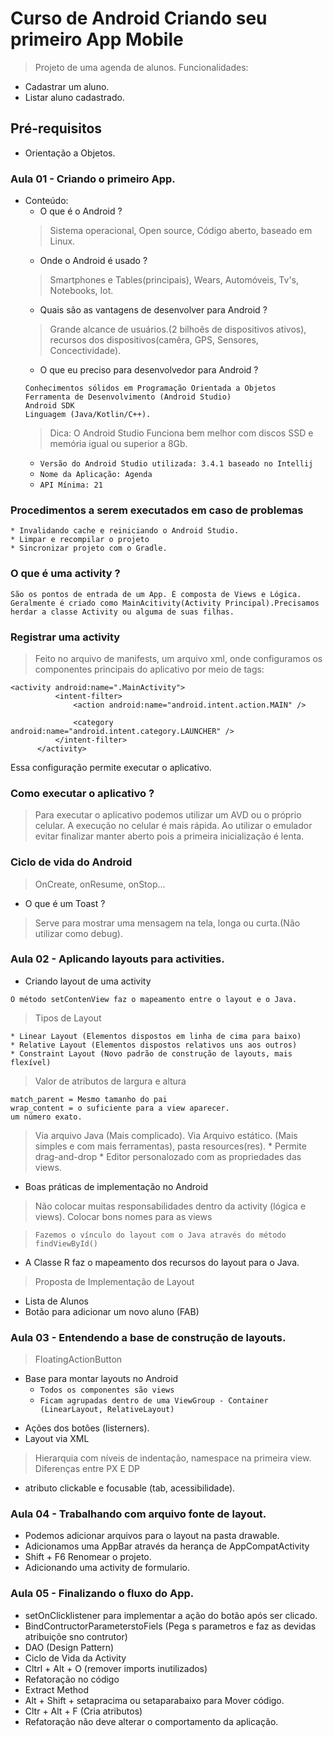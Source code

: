 # Curso de Android Criando seu primeiro App Mobile
> Projeto de uma agenda de alunos.
> Funcionalidades: 
  * Cadastrar um aluno.
  * Listar aluno cadastrado.

## Pré-requisitos
* Orientação a Objetos.

### Aula 01 - Criando o primeiro App.
* Conteúdo:
  * O que é o Android ?
  > Sistema operacional, Open source, Código aberto, baseado em Linux.
  * Onde o Android é usado ?
  > Smartphones e Tables(principais), Wears, Automóveis, Tv's, Notebooks, Iot.
  * Quais são as vantagens de desenvolver para Android ?
  > Grande alcance de usuários.(2 bilhoês de dispositivos ativos), recursos dos dispositivos(camêra, GPS, Sensores, Concectividade). 
  * O que eu preciso para desenvolvedor para Android ?
  ```
  Conhecimentos sólidos em Programação Orientada a Objetos
  Ferramenta de Desenvolvimento (Android Studio)
  Android SDK
  Linguagem (Java/Kotlin/C++).
  ```
  > Dica: O Android Studio Funciona bem melhor com discos SSD e memória igual ou superior a 8Gb.
  * `Versão do Android Studio utilizada: 3.4.1 baseado no Intellij`
  * `Nome da Aplicação: Agenda`
  * `API Mínima: 21`
  
### Procedimentos a serem executados em caso de problemas
  ```
  * Invalidando cache e reiniciando o Android Studio.
  * Limpar e recompilar o projeto
  * Sincronizar projeto com o Gradle.
  ```
  
### O que é uma activity ?
  ```
  São os pontos de entrada de um App. É composta de Views e Lógica. Geralmente é criado como MainAcitivity(Activity Principal).Precisamos herdar a classe Activity ou alguma de suas filhas.
  ```
  
### Registrar uma activity
  > Feito no arquivo de manifests, um arquivo xml, onde configuramos os componentes principais do aplicativo por meio de tags:
  ```
  <activity android:name=".MainActivity">
            <intent-filter>
                <action android:name="android.intent.action.MAIN" />

                <category android:name="android.intent.category.LAUNCHER" />
            </intent-filter>
        </activity>
  ```
  Essa configuração permite executar o aplicativo.
  
### Como executar o aplicativo ?
  > Para executar o aplicativo podemos utilizar um AVD ou o próprio celular. A execução no celular é mais rápida. Ao utilizar o emulador evitar finalizar manter aberto pois a primeira inicialização é lenta.
  
### Ciclo de vida do Android
  > OnCreate, onResume, onStop...
  
  * O que é um Toast ?
 > Serve para mostrar uma mensagem na tela, longa ou curta.(Não utilizar como debug).
  
### Aula 02 - Aplicando layouts para activities.
  * Criando layout de uma activity
  ```
  O método setContenView faz o mapeamento entre o layout e o Java.
  ```
  > Tipos de Layout
  ```
  * Linear Layout (Elementos dispostos em linha de cima para baixo)
  * Relative Layout (Elementos dispostos relativos uns aos outros)
  * Constraint Layout (Novo padrão de construção de layouts, mais flexível)
  ```
  > Valor de atributos de largura e altura
  ```
  match_parent = Mesmo tamanho do pai
  wrap_content = o suficiente para a view aparecer.
  um número exato.
  ```
  > Via arquivo Java (Mais complicado).
  > Via Arquivo estático. (Mais simples e com mais ferramentas), pasta resources(res).
    * Permite drag-and-drop
    * Editor personalozado com as propriedades das views.
  
  * Boas práticas de implementação no Android
  > Não colocar muitas responsabilidades dentro da activity (lógica e views).
  > Colocar bons nomes para as views
 
  > `Fazemos o vínculo do layout com o Java através do método findViewById()`
  * A Classe R faz o mapeamento dos recursos do layout para o Java.
  
  > Proposta de Implementação de Layout
  * Lista de Alunos
  * Botão para adicionar um novo aluno (FAB)

  
### Aula 03 - Entendendo a base de construção de layouts.
  > FloatingActionButton
  - Base para montar layouts no Android 
    - `Todos os componentes são views`
    - ``Ficam agrupadas dentro de uma ViewGroup - Container (LinearLayout, RelativeLayout)``
  * Ações dos botôes (listerners).
  * Layout via XML
  > Hierarquia com níveis de indentação, namespace na primeira view.
  > Diferenças entre PX E DP
  * atributo clickable e focusable (tab, acessibilidade).
  
### Aula 04 - Trabalhando com arquivo fonte de layout.
- Podemos adicionar arquivos para o layout na pasta drawable.
- Adicionamos uma AppBar através da herança de AppCompatActivity 
- Shift + F6 Renomear o projeto.
- Adicionando uma activity de formulario.

### Aula 05 - Finalizando o fluxo do App.
- setOnClicklistener para implementar a ação do botão após ser clicado.
- BindContructorParameterstoFiels (Pega s parametros e faz as devidas atribuiçõe sno contrutor)
- DAO (Design Pattern)
- Ciclo de Vida da Activity
- Cltrl + Alt + O (remover imports inutilizados)
- Refatoração no código
- Extract Method
- Alt + Shift + setapracima ou setaparabaixo para Mover código.
- Cltr + Alt + F (Cria atributos)
- Refatoração não deve alterar o comportamento da aplicação.





